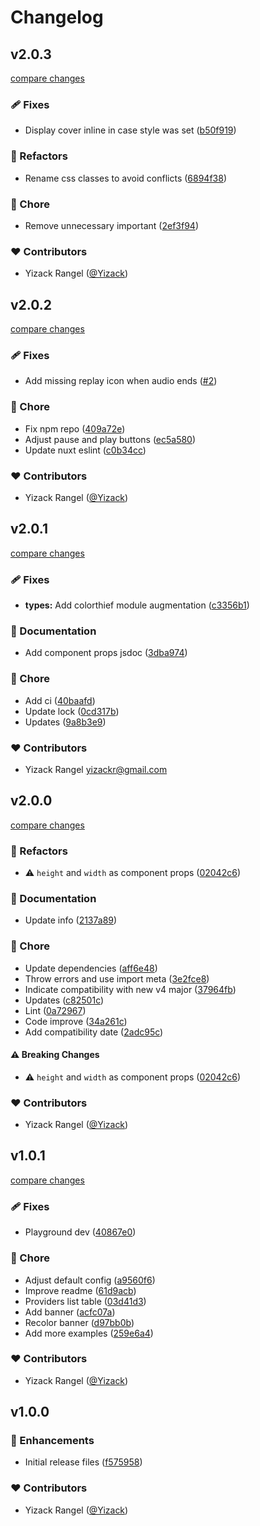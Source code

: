 # Changelog


## v2.0.3

[compare changes](https://github.com/Yizack/nuxt-musicfyplayer/compare/v2.0.2...v2.0.3)

### 🩹 Fixes

- Display cover inline in case style was set ([b50f919](https://github.com/Yizack/nuxt-musicfyplayer/commit/b50f919))

### 💅 Refactors

- Rename css classes to avoid conflicts ([6894f38](https://github.com/Yizack/nuxt-musicfyplayer/commit/6894f38))

### 🏡 Chore

- Remove unnecessary important ([2ef3f94](https://github.com/Yizack/nuxt-musicfyplayer/commit/2ef3f94))

### ❤️ Contributors

- Yizack Rangel ([@Yizack](http://github.com/Yizack))

## v2.0.2

[compare changes](https://github.com/Yizack/nuxt-musicfyplayer/compare/v2.0.1...v2.0.2)

### 🩹 Fixes

- Add missing replay icon when audio ends ([#2](https://github.com/Yizack/nuxt-musicfyplayer/pull/2))

### 🏡 Chore

- Fix npm repo ([409a72e](https://github.com/Yizack/nuxt-musicfyplayer/commit/409a72e))
- Adjust pause and play buttons ([ec5a580](https://github.com/Yizack/nuxt-musicfyplayer/commit/ec5a580))
- Update nuxt eslint ([c0b34cc](https://github.com/Yizack/nuxt-musicfyplayer/commit/c0b34cc))

### ❤️ Contributors

- Yizack Rangel ([@Yizack](http://github.com/Yizack))

## v2.0.1

[compare changes](https://github.com/Yizack/nuxt-musicfyplayer/compare/v2.0.0...v2.0.1)

### 🩹 Fixes

- **types:** Add colorthief module augmentation ([c3356b1](https://github.com/Yizack/nuxt-musicfyplayer/commit/c3356b1))

### 📖 Documentation

- Add component props jsdoc ([3dba974](https://github.com/Yizack/nuxt-musicfyplayer/commit/3dba974))

### 🏡 Chore

- Add ci ([40baafd](https://github.com/Yizack/nuxt-musicfyplayer/commit/40baafd))
- Update lock ([0cd317b](https://github.com/Yizack/nuxt-musicfyplayer/commit/0cd317b))
- Updates ([9a8b3e9](https://github.com/Yizack/nuxt-musicfyplayer/commit/9a8b3e9))

### ❤️ Contributors

- Yizack Rangel <yizackr@gmail.com>

## v2.0.0

[compare changes](https://github.com/Yizack/nuxt-musicfyplayer/compare/v1.0.1...v2.0.0)

### 💅 Refactors

- ⚠️  `height` and `width` as component props ([02042c6](https://github.com/Yizack/nuxt-musicfyplayer/commit/02042c6))

### 📖 Documentation

- Update info ([2137a89](https://github.com/Yizack/nuxt-musicfyplayer/commit/2137a89))

### 🏡 Chore

- Update dependencies ([aff6e48](https://github.com/Yizack/nuxt-musicfyplayer/commit/aff6e48))
- Throw errors and use import meta ([3e2fce8](https://github.com/Yizack/nuxt-musicfyplayer/commit/3e2fce8))
- Indicate compatibility with new v4 major ([37964fb](https://github.com/Yizack/nuxt-musicfyplayer/commit/37964fb))
- Updates ([c82501c](https://github.com/Yizack/nuxt-musicfyplayer/commit/c82501c))
- Lint ([0a72967](https://github.com/Yizack/nuxt-musicfyplayer/commit/0a72967))
- Code improve ([34a261c](https://github.com/Yizack/nuxt-musicfyplayer/commit/34a261c))
- Add compatibility date ([2adc95c](https://github.com/Yizack/nuxt-musicfyplayer/commit/2adc95c))

#### ⚠️ Breaking Changes

- ⚠️  `height` and `width` as component props ([02042c6](https://github.com/Yizack/nuxt-musicfyplayer/commit/02042c6))

### ❤️ Contributors

- Yizack Rangel ([@Yizack](http://github.com/Yizack))

## v1.0.1

[compare changes](https://github.com/Yizack/nuxt-musicfyplayer/compare/v1.0.0...v1.0.1)

### 🩹 Fixes

- Playground dev ([40867e0](https://github.com/Yizack/nuxt-musicfyplayer/commit/40867e0))

### 🏡 Chore

- Adjust default config ([a9560f6](https://github.com/Yizack/nuxt-musicfyplayer/commit/a9560f6))
- Improve readme ([61d9acb](https://github.com/Yizack/nuxt-musicfyplayer/commit/61d9acb))
- Providers list table ([03d41d3](https://github.com/Yizack/nuxt-musicfyplayer/commit/03d41d3))
- Add banner ([acfc07a](https://github.com/Yizack/nuxt-musicfyplayer/commit/acfc07a))
- Recolor banner ([d97bb0b](https://github.com/Yizack/nuxt-musicfyplayer/commit/d97bb0b))
- Add more examples ([259e6a4](https://github.com/Yizack/nuxt-musicfyplayer/commit/259e6a4))

### ❤️ Contributors

- Yizack Rangel ([@Yizack](http://github.com/Yizack))

## v1.0.0


### 🚀 Enhancements

- Initial release files ([f575958](https://github.com/Yizack/nuxt-musicfyplayer/commit/f575958))

### ❤️ Contributors

- Yizack Rangel ([@Yizack](http://github.com/Yizack))

